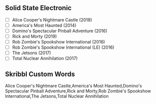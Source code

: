 ## Solid State Electronic
- [ ] Alice Cooper's Nightmare Castle (2018)
- [ ] America's Most Haunted (2014)
- [ ] Domino's Spectacular Pinball Adventure (2016)
- [ ] Rick and Morty (2019)
- [ ] Rob Zombie's Spookshow International (2016)
- [ ] Rob Zombie's Spookshow International (LE) (2016)
- [ ] The Jetsons (2017)
- [ ] Total Nuclear Annihilation (2017)
## Skribbl Custom Words
Alice Cooper's Nightmare Castle,America's Most Haunted,Domino's Spectacular Pinball Adventure,Rick and Morty,Rob Zombie's Spookshow International,The Jetsons,Total Nuclear Annihilation